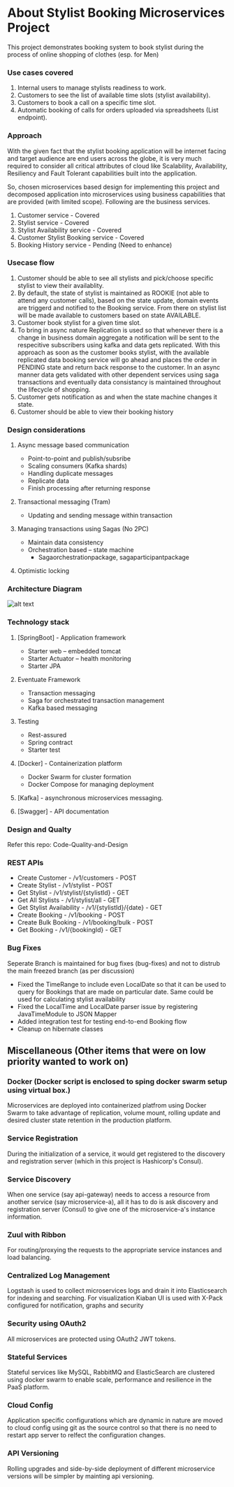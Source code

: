 # About Stylist Booking Microservices Project

This project demonstrates booking system to book stylist during the process of online shopping of clothes (esp. for Men)

### Use cases covered
1. Internal users to manage stylists readiness to work.
2. Customers to see the list of available time slots (stylist availability).
3. Customers to book a call on a specific time slot.
4. Automatic booking of calls for orders uploaded via spreadsheets (List endpoint).

### Approach

With the given fact that the stylist booking application will be internet facing and target audience are end users across the globe, it is very much required to consider all critical attributes of cloud like Scalability, Availability, Resiliency and Fault Tolerant capabilities built into the application. 

So, chosen microservices based design for implementing this project and decomposed application into microservices using business capabilities that are provided (with limited scope). Following are the business services.

 1. Customer service - Covered
 2. Stylist service - Covered 
 3. Stylist Availability service - Covered
 4. Customer Stylist Booking service - Covered
 5. Booking History service - Pending (Need to enhance)
 
### Usecase flow

 1. Customer should be able to see all stylists and pick/choose specific stylist to view their availablity.
 2. By default, the state of stylist is maintained as ROOKIE (not able to attend any customer calls), based on the state update, domain events are triggerd and notified to the Booking service. From there on stylist list will be made available to customers based on state AVAILABLE.
 3. Customer book stylist for a given time slot.
 4. To bring in async nature Replication is used so that whenever there is a change in business domain aggregate a notification will be sent to the respecitive subscribers using kafka and data gets replicated. With this approach as soon as the customer books stylist, with the available replicated data booking service will go ahead and places the order in PENDING state and return back response to the customer. In an async manner data gets validated with other dependent services using saga transactions and eventually data consistancy is maintained throughout the lifecycle of shopping.
 5. Customer gets notification as and when the state machine changes it state.
 6. Customer should be able to view their booking history
 
### Design considerations

1. Async message based communication
   - Point-to-point and publish/subsribe
   - Scaling consumers (Kafka shards)
   - Handling duplicate messages
   - Replicate data
   - Finish processing after returning response

2. Transactional messaging (Tram)
   - Updating and sending message within transaction

3. Managing transactions using Sagas (No 2PC)
   - Maintain data consistency
   - Orchestration based – state machine
     - Sagaorchestrationpackage, sagaparticipantpackage

4. Optimistic locking

### Architecture Diagram

![alt text](https://github.com/MaheshRudrachar/Stylist-Booking/edit/master/img.png)

### Technology stack

1. [SpringBoot] - Application framework
   - Starter web – embedded tomcat
   - Starter Actuator – health monitoring
   - Starter JPA

2. Eventuate Framework
   - Transaction messaging
   - Saga for orchestrated transaction management
   - Kafka based messaging
 
3. Testing
   - Rest-assured
   - Spring contract
   - Starter test

4. [Docker] - Containerization platform
   - Docker Swarm for cluster formation
   - Docker Compose for managing deployment
 
5. [Kafka] - asynchronous microservices messaging.

6. [Swagger] - API documentation

### Design and Qualty

Refer this repo: Code-Quality-and-Design

### REST APIs

- Create Customer - /v1/customers - POST
- Create Stylist - /v1/stylist - POST
- Get Stylist - /v1/stylist/{stylistId} - GET
- Get All Stylists - /v1/stylist/all - GET
- Get Stylist Availability - /v1/{stylistId}/{date} - GET
- Create Booking - /v1/booking - POST
- Create Bulk Booking - /v1/booking/bulk - POST
- Get Booking - /v1/{bookingId} - GET

### Bug Fixes

Seperate Branch is maintained for bug fixes (bug-fixes) and not to distrub the main freezed branch (as per discussion)

- Fixed the TimeRange to include even LocalDate so that it can be used to query for Bookings that are made on particular date. Same could be used for calculating stylist availability
- Fixed the LocalTime and LocalDate parser issue by registering JavaTimeModule to JSON Mapper
- Added integration test for testing end-to-end Booking flow
- Cleanup on hibernate classes

## Miscellaneous (Other items that were on low priority wanted to work on)

### Docker (Docker script is enclosed to sping docker swarm setup using virtual box.)

Microservices are deployed into containerized platfrom using Docker Swarm to take advantage of replication, volume mount, rolling update and desired cluster state retention in the production platform.

### Service Registration

During the initialization of a service, it would get registered to the discovery and registration server (which in this project is Hashicorp's Consul).

### Service Discovery

When one service (say api-gateway) needs to access a resource from another service (say microservice-a), all it has to do is ask discovery and registration server (Consul) to give one of the microservice-a's instance information.

### Zuul with Ribbon

For routing/proxying the requests to the appropriate service instances and load balancing.

### Centralized Log Management

Logstash is used to collect microservices logs and drain it into Elasticsearch for indexing and searching. For visualization Kiaban UI is used with X-Pack configured for notification, graphs and security


### Security using OAuth2

All microservices are protected using OAuth2 JWT tokens.

### Stateful Services

Stateful services like MySQL, RabbitMQ and ElasticSearch are clustered using docker swarm to enable scale, performance and resilience in the PaaS platform.

### Cloud Config

Application specific configurations which are dynamic in nature are moved to cloud config using git as the source control so that there is no need to restart app server to relfect the configuration changes.

### API Versioning

Rolling upgrades and side-by-side deployment of different microservice versions will be simpler by mainting api versioning.
